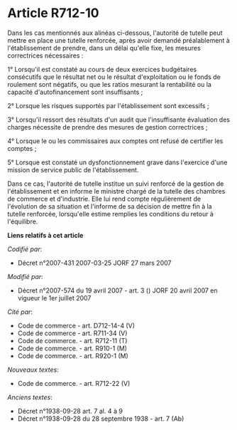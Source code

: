 # Article R712-10

Dans les cas mentionnés aux alinéas ci-dessous, l'autorité de tutelle peut mettre en place une tutelle renforcée, après avoir
demandé préalablement à l'établissement de prendre, dans un délai qu'elle fixe, les mesures correctrices nécessaires :

1° Lorsqu'il est constaté au cours de deux exercices budgétaires consécutifs que le résultat net ou le résultat
d'exploitation ou le fonds de roulement sont négatifs, ou que les ratios mesurant la rentabilité ou la capacité
d'autofinancement sont insuffisants ;

2° Lorsque les risques supportés par l'établissement sont excessifs ;

3° Lorsqu'il ressort des résultats d'un audit que l'insuffisante évaluation des charges nécessite de prendre des mesures de
gestion correctrices ;

4° Lorsque le ou les commissaires aux comptes ont refusé de certifier les comptes ;

5° Lorsque est constaté un dysfonctionnement grave dans l'exercice d'une mission de service public de l'établissement.

Dans ce cas, l'autorité de tutelle institue un suivi renforcé de la gestion de l'établissement et en informe le ministre
chargé de la tutelle des chambres de commerce et d'industrie. Elle lui rend compte régulièrement de l'évolution de sa
situation et l'informe de sa décision de mettre fin à la tutelle renforcée, lorsqu'elle estime remplies les conditions du
retour à l'équilibre.

**Liens relatifs à cet article**

_Codifié par_:

  - Décret n°2007-431 2007-03-25 JORF 27 mars 2007

_Modifié par_:

  - Décret n°2007-574 du 19 avril 2007 - art. 3 () JORF 20 avril 2007 en vigueur le 1er juillet 2007

_Cité par_:

  - Code de commerce - art. D712-14-4 (V)
  - Code de commerce - art. R711-34 (V)
  - Code de commerce. - art. R712-11 (T)
  - Code de commerce. - art. R910-1 (M)
  - Code de commerce. - art. R920-1 (M)

_Nouveaux textes_:

  - Code de commerce. - art. R712-22 (V)

_Anciens textes_:

  - Décret n°1938-09-28 art. 7 al. 4 à 9
  - Décret n°1938-09-28 du 28 septembre 1938 - art. 7 (Ab)

